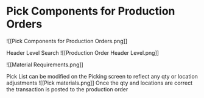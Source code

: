 # Pick Components for Production Orders
![[Pick Components for Production Orders.png]]

Header Level Search
![[Production Order Header Level.png]]

![[Material Requirements.png]]

Pick List can be modified on the Picking screen to reflect any qty or location adjustments
![[Pick materials.png]]
Once the qty and locations are correct the transaction is posted to the production order